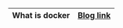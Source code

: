 | What is docker| [Blog link](https://kashishlakhara.hashnode.dev/introduction-to-docker)| 
| ------------- |:-------------:| 
